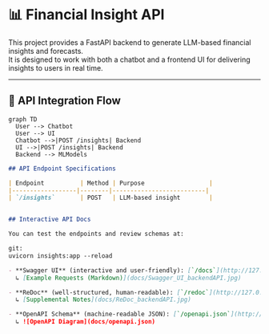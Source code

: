 # 📊 Financial Insight API

This project provides a FastAPI backend to generate LLM-based financial insights and forecasts.  
It is designed to work with both a chatbot and a frontend UI for delivering insights to users in real time.

---

## 🔁 API Integration Flow

```mermaid
graph TD
  User --> Chatbot
  User --> UI
  Chatbot -->|POST /insights| Backend
  UI -->|POST /insights| Backend
  Backend --> MLModels
```



```markdown
## API Endpoint Specifications

| Endpoint          | Method | Purpose                  |
|------------------|--------|--------------------------|
| `/insights`       | POST   | LLM-based insight        |


## Interactive API Docs

You can test the endpoints and review schemas at:

git:
uvicorn insights:app --reload

- **Swagger UI** (interactive and user-friendly): [`/docs`](http://127.0.0.1:8000/docs)  
  ↳ [Example Requests (Markdown)](docs/Swagger_UI_backendAPI.jpg)

- **ReDoc** (well-structured, human-readable): [`/redoc`](http://127.0.0.1:8000/redoc)  
  ↳ [Supplemental Notes](docs/ReDoc_backendAPI.jpg)

- **OpenAPI Schema** (machine-readable JSON): [`/openapi.json`](http://127.0.0.1:8000/openapi.json)  
  ↳ ![OpenAPI Diagram](docs/openapi.json)






```






